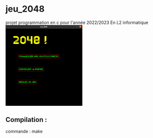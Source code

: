 # jeu_2048

projet programmation en c pour l'année 2022/2023 En L2 informatique
[<img src="jeu.png" width="50%">](#readme)

## Compilation :
commande : make 
